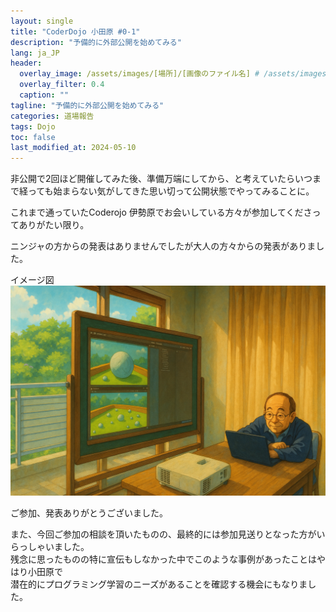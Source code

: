```yaml
---
layout: single
title: "CoderDojo 小田原 #0-1"
description: "予備的に外部公開を始めてみる"
lang: ja_JP
header:
  overlay_image: /assets/images/[場所]/[画像のファイル名] # /assets/images/x.png
  overlay_filter: 0.4
  caption: ""
tagline: "予備的に外部公開を始めてみる"
categories: 道場報告
tags: Dojo
toc: false
last_modified_at: 2024-05-10
---
```


非公開で2回ほど開催してみた後、準備万端にしてから、と考えていたらいつまで経っても始まらない気がしてきた思い切って公開状態でやってみることに。

これまで通っていたCoderojo 伊勢原でお会いしている方々が参加してくださってありがたい限り。

ニンジャの方からの発表はありませんでしたが大人の方々からの発表がありました。

イメージ図
<img src="/assets/images/CoderDojo0-1/1.png" style="zoom:67%;" />

ご参加、発表ありがとうございました。


また、今回ご参加の相談を頂いたものの、最終的には参加見送りとなった方がいらっしゃいました。  
残念に思ったものの特に宣伝もしなかった中でこのような事例があったことはやはり小田原で  
潜在的にプログラミング学習のニーズがあることを確認する機会にもなりました。
